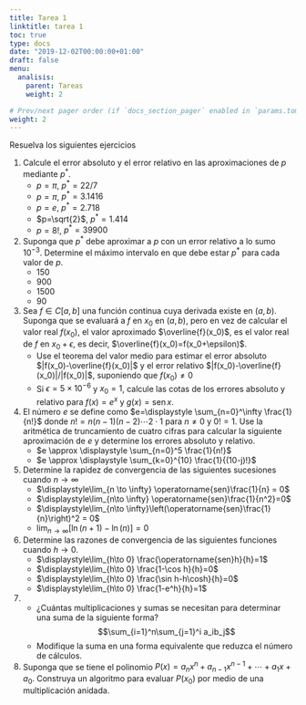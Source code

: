```yaml
---
title: Tarea 1
linktitle: tarea 1
toc: true
type: docs
date: "2019-12-02T00:00:00+01:00"
draft: false
menu:
  analisis:
    parent: Tareas
    weight: 2

# Prev/next pager order (if `docs_section_pager` enabled in `params.toml`)
weight: 2
---
```


Resuelva los siguientes ejercicios

1. Calcule el error absoluto y el error relativo en las aproximaciones de $p$ mediante $p^\ast$.
    * $p=\pi$, $p^\ast=22/7$
    * $p=\pi$, $p^\ast=3.1416$
    * $p=e$, $p^\ast=2.718$
    * $p=\sqrt{2}$, $p^\ast=1.414$
    * $p=8!$, $p^\ast=39900$
2. Suponga que $p^\ast$ debe aproximar a $p$ con un error relativo a lo sumo $10^{-3}$. Determine el máximo intervalo en que debe estar $p^\ast$ para cada valor de $p$.
    * $150$
    * $900$
    * $1500$
    * $90$
3. Sea $f\in C[a,b]$ una función continua cuya derivada existe en $(a,b)$. Suponga que se evaluará a $f$ en $x_0$ en $(a,b)$, pero en vez de calcular el valor real $f(x_0)$, el valor aproximado $\overline{f}(x_0)$, es el valor real de $f$ en $x_0+\epsilon$, es decir, $\overline{f}(x_0)=f(x_0+\epsilon)$.
    * Use el teorema del valor medio para estimar el error absoluto $|f(x_0)-\overline{f}(x_0)|$ y el error relativo $|f(x_0)-\overline{f}(x_0)|/|f(x_0)|$, suponiendo que $f(x_0)\neq 0$
    * Si $\epsilon=5\times 10^{-6}$ y $x_0=1$, calcule las cotas de los errores absoluto y relativo para $f(x)=e^x$ y $g(x)=\operatorname{sen}x$.
4. El número $e$ se define como $e=\displaystyle \sum_{n=0}^\infty \frac{1}{n!}$ donde $n!=n(n-1)(n-2)\cdots 2\cdot 1$ para $n\neq 0$ y $0!=1$. Use la aritmética de truncamiento de cuatro cifras para calcular la siguiente aproximación de $e$ y determine los errores absoluto y relativo.
    * $e \approx \displaystyle \sum_{n=0}^5 \frac{1}{n!}$
    * $e \approx \displaystyle \sum_{k=0}^{10} \frac{1}{(10-j)!}$
5. Determine la rapidez de convergencia de las siguientes sucesiones cuando $n\to \infty$
    * $\displaystyle\lim_{n \to \infty} \operatorname{sen}\frac{1}{n} = 0$
    * $\displaystyle\lim_{n\to \infty} \operatorname{sen}\frac{1}{n^2}=0$
    * $\displaystyle\lim_{n\to \infty}\left(\operatorname{sen}\frac{1}{n}\right)^2 = 0$
    * $\displaystyle\lim_{n\to \infty} \big[\ln(n+1)-\ln(n)\big]=0$
6. Determine las razones de convergencia de las siguientes funciones cuando $h\to 0$.
    * $\displaystyle\lim_{h\to 0} \frac{\operatorname{sen}h}{h}=1$
    * $\displaystyle\lim_{h\to 0} \frac{1-\cos h}{h}=0$
    * $\displaystyle\lim_{h\to 0} \frac{\sin h-h\cosh}{h}=0$
    * $\displaystyle\lim_{h\to 0} \frac{1-e^h}{h}=1$
7. 
    * ¿Cuántas multiplicaciones y sumas se necesitan para determinar una suma de la siguiente forma? $$\sum_{i=1}^n\sum_{j=1}^i a_ib_j$$
    * Modifique la suma en una forma equivalente que reduzca el número de cálculos.
8. Suponga que se tiene el polinomio $P(x)=a_nx^n + a_{n-1}x^{n-1}+\cdots + a_1x+a_0$. Construya un algoritmo para evaluar $P(x_0)$ por medio de una multiplicación anidada.
    
    
